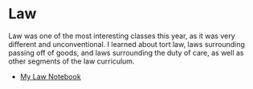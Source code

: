 <html>
<h1>Law</h1>
<body>
  <p>Law was one of the most interesting classes this year, as it was very different and unconventional. I learned about tort law, laws surrounding passing off of goods, and laws surrounding the duty of care, as well as other segments of the law curriculum.</p>
  <ul><li><a href = "/SCN_0003.pdf/" target = "_blank">My Law Notebook</li></ul>
</body>
</html>
